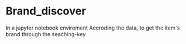 # Brand_discover

In a jupyter notebook enviroment
Accroding the data, to get the item's brand through the seaching-key
